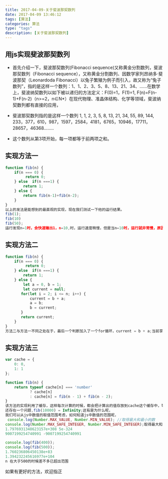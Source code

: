 ```yaml
---
title: 2017-04-09-关于斐波那契数列
date: 2017-04-09 13:46:12
tags: [算法]
categories: 算法
type: "tags"
description: [关于斐波那契数列]
---
```


## 用js实现斐波那契数列
- 首先介绍一下，斐波那契数列(Fibonacci sequence)又称黄金分割数列，斐波那契数列（Fibonacci sequence），又称黄金分割数列、因数学家列昂纳多·斐波那契（Leonardoda Fibonacci）以兔子繁殖为例子而引入，故又称为“兔子数列”，指的是这样一个数列：1、1、2、3、5、8、13、21、34、……在数学上，斐波纳契数列以如下被以递归的方法定义：F(0)=1，F(1)=1, F(n)=F(n-1)+F(n-2)（n>=2，n∈N*）在现代物理、准晶体结构、化学等领域，斐波纳契数列都有直接的应用，
- 斐波那契数列指的是这样一个数列 1, 1, 2, 3, 5, 8, 13, 21, 34, 55, 89, 144, 233，377，610，987，1597，2584，4181，6765，10946，17711，28657，46368........

- 这个数列从第3项开始，每一项都等于前两项之和。
## 实现方法一

```js
function fib(n) {
    if(n === 0) {
         return 0;
    } else  if(n ===1) {
        return 1;
    } else {
        return fib(n-1)+fib(n-2);
    }
}
以上的发法是能想到的最直观的实现，现在我们测试一下他的运行结果。
fib(1);
fib(10)
fib(50);
运行发现n=1时，会快速输出1，n=10,时，运行速度稍慢，但是当n=10时，运行就非常慢，原因是什么呢，因为n=50时，要进行差不多50次的函数调用，每次调用，都会重新走if的那三个判断条件，而且每次都是从最开始开始计算，当n越大时，性能越差，所以有没有更好的方法来实现它呢？
```
## 实现方法二
```js
function fib(n) {
    if(n === 0) {
         return 0;
    } else  if(n ===1) {
        return 1;
    } else {
        let a = 0, b = 1;
        let current = null;
       for(let i = 2; i <= n; i++) {
           current = b + a;
           a = b;
           b = current;
       }
       return current;
    }
}
方法二与方法一不同之处在于，最后一个判断加入了一个for循环，current = b + a;当前享等于前两项的和，a = b;把前一项的值赋给a(第前两项)，b = current;把当前值赋给前b(第前一项)，这样当n>1时，只需要在第三个判断走一个循环可以，而不需要一直调用函数，这样做比方法一性能上优化了很多，但是还有没有更好的方法呢?
```
## 实现方法三
```js
var cache = {
    0: 0,
    1: 1
};

function fib(n) {
    return typeof cache[n] === 'number'
           ? cache[n]
           : cache[n] = fib(n - 1) + fib(n - 2);
}
该方法的实现利用了缓存，这样每次计算的时候，都会把计算出的值存放到cache这个缓存中，等下次传入较大的n时，如果缓存中有需要的值，则直接用缓存中的值，这种方法大大提高了函数的性能。
还存在一个问题,fib(10000) = Infinity;这有是为什么呢，
我们可以从js中数值的取值范围考虑，如何知道js中数值的范围呢，
 console.log(Number.MAX_VALUE, Number.MIN_VALUE); //取得最大和最小的数
console.log(Number.MAX_SAFE_INTEGER, Number.MIN_SAFE_INTEGER);取得最大和最小的整数
1.7976931348623157e+308 5e-324
9007199254740991 -9007199254740991

console.log(fib(400));
console.log(fib(500));
1.760236806450138e+83
1.394232245616977e+104
n 在大于500的时候差不多已超出范围
```
如果有更好的方法，欢迎指正